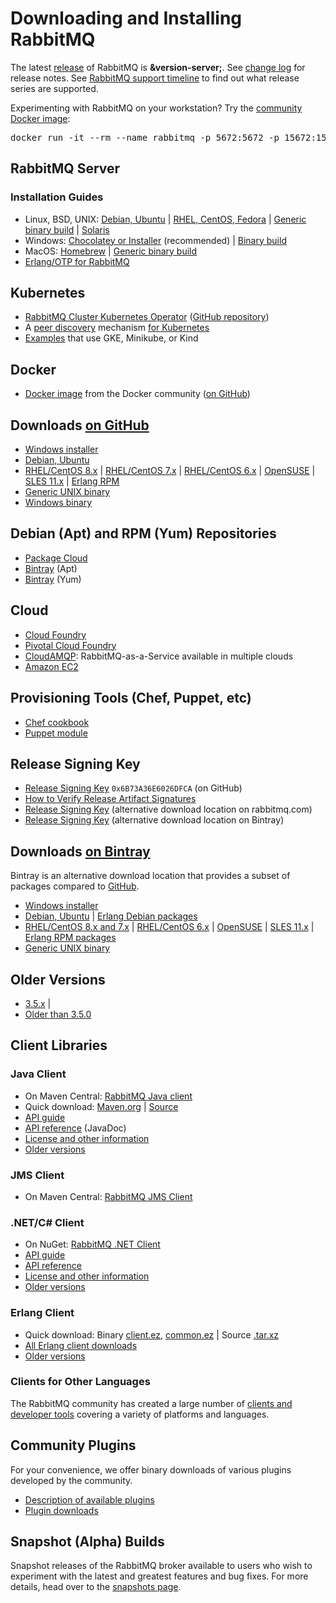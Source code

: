 <!--
Copyright (c) 2007-2020 VMware, Inc. or its affiliates.

All rights reserved. This program and the accompanying materials
are made available under the terms of the under the Apache License,
Version 2.0 (the "License”); you may not use this file except in compliance
with the License. You may obtain a copy of the License at

https://www.apache.org/licenses/LICENSE-2.0

Unless required by applicable law or agreed to in writing, software
distributed under the License is distributed on an "AS IS" BASIS,
WITHOUT WARRANTIES OR CONDITIONS OF ANY KIND, either express or implied.
See the License for the specific language governing permissions and
limitations under the License.
-->

# Downloading and Installing RabbitMQ

The latest [release](https://github.com/rabbitmq/rabbitmq-server/releases) of RabbitMQ is **&version-server;**. See [change log](changelog.html) for release notes.
See [RabbitMQ support timeline](/versions.html) to find out what release series are supported.

Experimenting with RabbitMQ on your workstation? Try the [community Docker image](https://registry.hub.docker.com/_/rabbitmq/):

<pre class="lang-bash">
docker run -it --rm --name rabbitmq -p 5672:5672 -p 15672:15672 rabbitmq:3-management
</pre>


## RabbitMQ Server

### Installation Guides

 * Linux, BSD, UNIX: [Debian, Ubuntu](install-debian.html) | [RHEL, CentOS, Fedora](install-rpm.html) | [Generic binary build](install-generic-unix.html) | [Solaris](install-solaris.html)
 * Windows: [Chocolatey or Installer](install-windows.html) (recommended) | [Binary build](install-windows-manual.html)
 * MacOS: [Homebrew](install-homebrew.html) | [Generic binary build](install-generic-unix.html)
 * [Erlang/OTP for RabbitMQ](/which-erlang.html)


## Kubernetes

 * [RabbitMQ Cluster Kubernetes Operator](/kubernetes/operator/operator-overview.html) ([GitHub repository](https://github.com/rabbitmq/cluster-operator))
 * A [peer discovery](/cluster-formation.html) mechanism [for Kubernetes](/cluster-formation.html#peer-discovery-k8s)
 * [Examples](https://github.com/rabbitmq/diy-kubernetes-examples) that use GKE, Minikube, or Kind


## Docker

 * [Docker image](https://registry.hub.docker.com/_/rabbitmq/) from the Docker community ([on GitHub](https://github.com/docker-library/rabbitmq/))


## Downloads [on GitHub](https://github.com/rabbitmq/rabbitmq-server/releases)

 * [Windows installer](https://github.com/rabbitmq/rabbitmq-server/releases/download/v&version-server;/rabbitmq-server-&version-server;.exe)
 * [Debian, Ubuntu](https://github.com/rabbitmq/rabbitmq-server/releases/download/v&version-server;/rabbitmq-server_&version-server;-1_all.deb)
 * [RHEL/CentOS 8.x](https://github.com/rabbitmq/rabbitmq-server/releases/download/v&version-server;/rabbitmq-server-&version-server;-1.el8.noarch.rpm) |
    [RHEL/CentOS 7.x](https://github.com/rabbitmq/rabbitmq-server/releases/download/v&version-server;/rabbitmq-server-&version-server;-1.el7.noarch.rpm) |
    [RHEL/CentOS 6.x](https://github.com/rabbitmq/rabbitmq-server/releases/download/v&version-server;/rabbitmq-server-&version-server;-1.el6.noarch.rpm) |
    [OpenSUSE](https://github.com/rabbitmq/rabbitmq-server/releases/download/v&version-server;/rabbitmq-server-&version-server;-1.suse.noarch.rpm) |
    [SLES 11.x](https://github.com/rabbitmq/rabbitmq-server/releases/download/v&version-server;/rabbitmq-server-&version-server;-1.sles11.noarch.rpm) |
    [Erlang RPM](https://github.com/rabbitmq/erlang-rpm)
 * [Generic UNIX binary](https://github.com/rabbitmq/rabbitmq-server/releases/download/v&version-server;/rabbitmq-server-generic-unix-&version-server;.tar.xz)
 * [Windows binary](https://github.com/rabbitmq/rabbitmq-server/releases/download/v&version-server;/rabbitmq-server-windows-&version-server;.zip)


## Debian (Apt) and RPM (Yum) Repositories

 * [Package Cloud](https://packagecloud.io/rabbitmq/)
 * [Bintray](https://bintray.com/rabbitmq/debian) (Apt)
 * [Bintray](https://bintray.com/rabbitmq/rpm) (Yum)


## Cloud

 * [Cloud Foundry](https://github.com/pivotal-cf/cf-rabbitmq-release)
 * [Pivotal Cloud Foundry](http://docs.pivotal.io/rabbitmq-cf/index.html)
 * [CloudAMQP](https://www.cloudamqp.com): RabbitMQ-as-a-Service available in multiple clouds
 * [Amazon EC2](ec2.html)


## Provisioning Tools (Chef, Puppet, etc)

 * [Chef cookbook](https://github.com/rabbitmq/chef-cookbook)
 * [Puppet module](https://github.com/puppetlabs/puppetlabs-rabbitmq)


## Release Signing Key

 * [Release Signing Key](https://github.com/rabbitmq/signing-keys/releases/download/2.0/rabbitmq-release-signing-key.asc) <code>0x6B73A36E6026DFCA</code> (on GitHub)
 * [How to Verify Release Artifact Signatures](/signatures.html)
 * [Release Signing Key](/rabbitmq-release-signing-key.asc) (alternative download location on rabbitmq.com)
 * [Release Signing Key](https://dl.bintray.com/rabbitmq/Keys/rabbitmq-release-signing-key.asc) (alternative download location on Bintray)


## Downloads [on Bintray](https://bintray.com/rabbitmq/all)

Bintray is an alternative download location that provides a subset of packages compared to [GitHub](#install-from-github).

 * [Windows installer](https://dl.bintray.com/rabbitmq/all/rabbitmq-server/&version-server;/rabbitmq-server-&version-server;.exe)
 * [Debian, Ubuntu](https://dl.bintray.com/rabbitmq/all/rabbitmq-server/&version-server;/rabbitmq-server_&version-server;-1_all.deb) |
   [Erlang Debian packages](https://bintray.com/rabbitmq-erlang/debian/erlang)
 * [RHEL/CentOS 8.x and 7.x](https://dl.bintray.com/rabbitmq/all/rabbitmq-server/&version-server;/rabbitmq-server-&version-server;-1.el7.noarch.rpm) |
   [RHEL/CentOS 6.x](https://dl.bintray.com/rabbitmq/all/rabbitmq-server/&version-server;/rabbitmq-server-&version-server;-1.el6.noarch.rpm) |
   [OpenSUSE](https://dl.bintray.com/rabbitmq/all/rabbitmq-server/&version-server;/rabbitmq-server-&version-server;-1.suse.noarch.rpm) |
   [SLES 11.x](https://dl.bintray.com/rabbitmq/all/rabbitmq-server/&version-server;/rabbitmq-server-&version-server;-1.sles11.noarch.rpm) |
   [Erlang RPM packages](https://bintray.com/rabbitmq-erlang/rpm/erlang)
 * [Generic UNIX binary](https://dl.bintray.com/rabbitmq/all/rabbitmq-server/&version-server;/rabbitmq-server-generic-unix-&version-server;.tar.xz)


## Older Versions

* [3.5.x](https://github.com/rabbitmq/rabbitmq-server/releases) |
* [Older than 3.5.0](https://www.rabbitmq.com/releases/rabbitmq-server/)


## Client Libraries

### Java Client

 * On Maven Central: [RabbitMQ Java client](http://search.maven.org/#search%7Cgav%7C1%7Cg%3A%22com.rabbitmq%22%20AND%20a%3A%22amqp-client%22)
 * Quick download: [Maven.org](http://repo1.maven.org/maven2/com/rabbitmq/amqp-client/&version-java-client;/amqp-client-&version-java-client;.jar) |
   [Source](http://repo1.maven.org/maven2/com/rabbitmq/amqp-client/&version-java-client;/amqp-client-&version-java-client;-sources.jar)
 * [API guide](/api-guide.html)
 * [API reference](https://rabbitmq.github.io/rabbitmq-java-client/api/current/) (JavaDoc)
 * [License and other information](/java-client.html)
 * [Older versions](http://repo1.maven.org/maven2/com/rabbitmq/amqp-client/)

### JMS Client

 * On Maven Central: [RabbitMQ JMS Client](http://search.maven.org/#search%7Cga%7C1%7Cg%3A%22com.rabbitmq.jms%22%20AND%20a%3A%22rabbitmq-jms%22)

### .NET/C# Client

 * On NuGet: [RabbitMQ .NET Client](https://www.nuget.org/packages/RabbitMQ.Client)
 * [API guide](/dotnet-api-guide.html)
 * [API reference](https://rabbitmq.github.io/rabbitmq-dotnet-client/)
 * [License and other information](/dotnet.html)
 * [Older versions](/releases/releases/rabbitmq-dotnet-client)

### Erlang Client

 * Quick download: Binary [client.ez](/releases/rabbitmq-erlang-client/v&version-server;/amqp_client-&version-server;.ez), [common.ez](/releases/rabbitmq-erlang-client/v&version-server;/rabbit_common-&version-server;.ez) |
   Source [.tar.xz](/releases/rabbitmq-erlang-client/v&version-server;/amqp_client-&version-server;-src.tar.xz)
 * [All Erlang client downloads](/erlang-client.html)
 * [Older versions](/releases/rabbitmq-erlang-client/)

### Clients for Other Languages

The RabbitMQ community has created a large number of [clients and developer tools](devtools.html)
covering a variety of platforms and languages.


## Community Plugins

For your convenience, we offer binary downloads of various
plugins developed by the community.

 * [Description of available plugins](community-plugins.html)
 * [Plugin downloads](/community-plugins)


## Snapshot (Alpha) Builds

Snapshot releases of the RabbitMQ broker
available to users who wish to experiment with the latest and
greatest features and bug fixes. For more details, head over to
the [snapshots page](snapshots.html).
